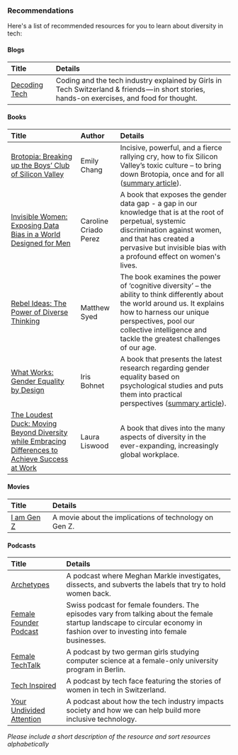 ### Recommendations

Here's a list of recommended resources for you to learn about diversity in tech:

#### Blogs

| Title         | Details        | 
| :------------- | :------------- |
| [Decoding Tech](https://medium.com/decoding-tech) | Coding and the tech industry explained by Girls in Tech Switzerland & friends — in short stories, hands-on exercises, and food for thought. |
 

#### Books

| Title         | Author        | Details        | 
| :------------- | :------------- |:------------- |
| [Brotopia: Breaking up the Boys’ Club of Silicon Valley](https://www.penguinrandomhouse.com/books/547571/brotopia-by-emily-chang/)  | Emily Chang  | Incisive, powerful, and a fierce rallying cry, how to fix Silicon Valley’s toxic culture – to bring down Brotopia, once and for all ([summary article](https://www.economist.com/open-future/2019/05/03/the-vile-experiences-of-women-in-tech?)).|
| [Invisible Women: Exposing Data Bias in a World Designed for Men](https://carolinecriadoperez.com/book/invisible-women/)  | Caroline Criado Perez  |A book that exposes the gender data gap - a gap in our knowledge that is at the root of perpetual, systemic discrimination against women, and that has created a pervasive but invisible bias with a profound effect on women's lives.|
|[Rebel Ideas: The Power of Diverse Thinking](https://www.matthewsyed.co.uk/book/rebel-ideas-the-power-of-diverse-thinking/)|Matthew Syed|The book examines the power of ‘cognitive diversity’ – the ability to think differently about the world around us. It explains how to harness our unique perspectives, pool our collective intelligence and tackle the greatest challenges of our age.|
|[What Works: Gender Equality by Design](https://scholar.harvard.edu/iris_bohnet/what-works)|Iris Bohnet|A book that presents the latest research regarding gender equality based on psychological studies and puts them into practical perspectives ([summary article](https://knowledge.wharton.upenn.edu/article/gender-equality-design-building-inclusive-productive-workplace/)).
|[The Loudest Duck: Moving Beyond Diversity while Embracing Differences to Achieve Success at Work](https://www.lauraliswood.com/the-loudest-duck)|Laura Liswood|A book that dives into the many aspects of diversity in the ever-expanding, increasingly global workplace.|  

#### Movies

| Title         | Details        | 
| :------------- | :------------- |
| [I am Gen Z](https://iamgenzfilm.com/) | A movie about the implications of technology on Gen Z. |

#### Podcasts

| Title         | Details        | 
| :------------- | :------------- |
| [Archetypes](https://open.spotify.com/show/6UfyXZgVAUX1UzF8j5L72t) | A podcast where Meghan Markle investigates, dissects, and subverts the labels that try to hold women back. |
| [Female Founder Podcast](https://female-founders.ch/home/podcast/) | Swiss podcast for female founders. The episodes vary from talking about the female startup landscape to circular economy in fashion over to investing into female businesses. |
| [Female TechTalk](https://www.female-techtalk.com/) | A podcast by two german girls studying computer science at a female-only university program in Berlin. |
| [Tech Inspired](https://anchor.fm/team-techface) | A podcast by tech face featuring the stories of women in tech in Switzerland. |
| [Your Undivided Attention](https://www.humanetech.com/podcast) | A podcast about how the tech industry impacts society and how we can help build more inclusive technology. |




*Please include a short description of the resource and sort resources alphabetically*
